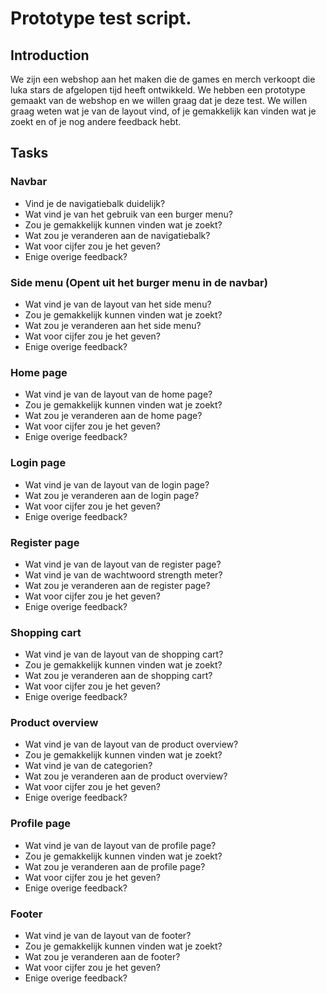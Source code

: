 # Prototype test script.

## Introduction
We zijn een webshop aan het maken die de games en merch verkoopt die luka stars de afgelopen tijd heeft ontwikkeld. We hebben een prototype gemaakt van de webshop en we willen graag dat je deze test. We willen graag weten wat je van de layout vind, of je gemakkelijk kan vinden wat je zoekt en of je nog andere feedback hebt.

## Tasks
### Navbar 
- Vind je de navigatiebalk duidelijk?
- Wat vind je van het gebruik van een burger menu?
- Zou je gemakkelijk kunnen vinden wat je zoekt?
- Wat zou je veranderen aan de navigatiebalk?
- Wat voor cijfer zou je het geven?
- Enige overige feedback?

### Side menu (Opent uit het burger menu in de navbar)
- Wat vind je van de layout van het side menu?
- Zou je gemakkelijk kunnen vinden wat je zoekt?
- Wat zou je veranderen aan het side menu?
- Wat voor cijfer zou je het geven?
- Enige overige feedback?

### Home page
- Wat vind je van de layout van de home page?
- Zou je gemakkelijk kunnen vinden wat je zoekt?
- Wat zou je veranderen aan de home page?
- Wat voor cijfer zou je het geven?
- Enige overige feedback?

### Login page
- Wat vind je van de layout van de login page?
- Wat zou je veranderen aan de login page?
- Wat voor cijfer zou je het geven?
- Enige overige feedback?

### Register page
- Wat vind je van de layout van de register page?
- Wat vind je van de wachtwoord strength meter?
- Wat zou je veranderen aan de register page?
- Wat voor cijfer zou je het geven?
- Enige overige feedback?

### Shopping cart
- Wat vind je van de layout van de shopping cart?
- Zou je gemakkelijk kunnen vinden wat je zoekt?
- Wat zou je veranderen aan de shopping cart?
- Wat voor cijfer zou je het geven?
- Enige overige feedback?

### Product overview
- Wat vind je van de layout van de product overview?
- Zou je gemakkelijk kunnen vinden wat je zoekt?
- Wat vind je van de categorien?
- Wat zou je veranderen aan de product overview?
- Wat voor cijfer zou je het geven?
- Enige overige feedback?

### Profile page
- Wat vind je van de layout van de profile page?
- Zou je gemakkelijk kunnen vinden wat je zoekt?
- Wat zou je veranderen aan de profile page?
- Wat voor cijfer zou je het geven?
- Enige overige feedback?

### Footer
- Wat vind je van de layout van de footer?
- Zou je gemakkelijk kunnen vinden wat je zoekt?
- Wat zou je veranderen aan de footer?
- Wat voor cijfer zou je het geven?
- Enige overige feedback?


